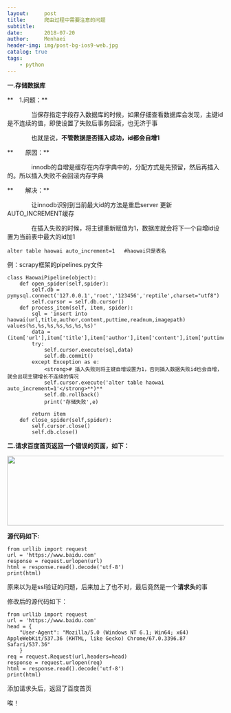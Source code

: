 ```yaml
---
layout:     post
title:      爬虫过程中需要注意的问题
subtitle:   
date:       2018-07-20
author:     Menhaei
header-img: img/post-bg-ios9-web.jpg
catalog: true
tags:
    - python
---
```

**一.存储数据库**

**　1.问题：**

　　　　当保存指定字段存入数据库的时候，如果仔细查看数据库会发现，主键id是不连续的值，即使设置了失败后事务回滚，也无济于事

　　　　也就是说，**不管数据是否插入成功，id都会自增1**

**　　原因：**

　　　　innodb的自增是缓存在内存字典中的，分配方式是先预留，然后再插入的。所以插入失败不会回滚内存字典

**　　解决：**

　　　　让innodb识别到当前最大id的方法是重启server 更新AUTO_INCREMENT缓存

　　　　在插入失败的时候，将主键重新赋值为1，数据库就会将下一个自增id设置为当前表中最大的id加1

```
alter table haowai auto_increment=1   #haowai只是表名
```

例：scrapy框架的pipelines.py文件

```
class HaowaiPipeline(object):
    def open_spider(self,spider):
        self.db = pymysql.connect('127.0.0.1','root','123456','reptile',charset="utf8")
        self.cursor = self.db.cursor()
    def process_item(self, item, spider):
        sql = 'insert into haowai(url,title,author,content,puttime,readnum,imagepath) values(%s,%s,%s,%s,%s,%s,%s)'
        data = (item['url'],item['title'],item['author'],item['content'],item['puttime'],item['readNum'],item['imagePath'])
        try:
            self.cursor.execute(sql,data)
            self.db.commit()
        except Exception as e:
            <strong># 插入失败则将主键自增设置为1，否则插入数据失败id也会自增，就会出现主键增长不连续的情况
            self.cursor.execute('alter table haowai auto_increment=1'</strong>**)**
            self.db.rollback()
            print('存储失败',e)

        return item
    def close_spider(self,spider):
        self.cursor.close()
        self.db.close()
```

**二.请求百度首页返回一个错误的页面，如下：**

<img src="https://images2018.cnblogs.com/blog/1432315/201807/1432315-20180723172614947-744518631.png" alt="" width="576" height="162" />

**源代码如下:**

```
from urllib import request
url = 'https://www.baidu.com'
response = request.urlopen(url)
html = response.read().decode('utf-8')
print(html)
```

原来以为是ssl验证的问题，后来加上了也不对，最后竟然是一个**请求头**的事

修改后的源代码如下： 

```
from urllib import request
url = 'https://www.baidu.com'
head = {
    "User-Agent": "Mozilla/5.0 (Windows NT 6.1; Win64; x64) AppleWebKit/537.36 (KHTML, like Gecko) Chrome/67.0.3396.87 Safari/537.36"
    }
req = request.Request(url,headers=head)
response = request.urlopen(req)
html = response.read().decode('utf-8')
print(html)
```

添加请求头后，返回了百度首页

唉！
